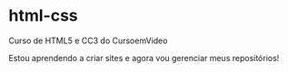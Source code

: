 # html-css
 Curso de HTML5 e CC3 do CursoemVideo

Estou aprendendo a criar sites e agora vou gerenciar meus repositórios!